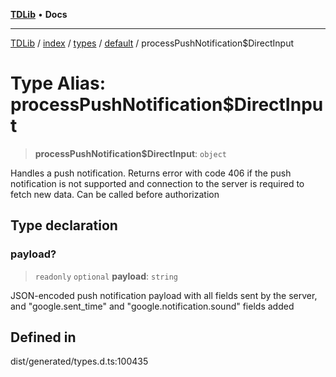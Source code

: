 [**TDLib**](../../../../../../README.md) • **Docs**

***

[TDLib](../../../../../../modules.md) / [index](../../../../../README.md) / [types](../../../README.md) / [default](../README.md) / processPushNotification$DirectInput

# Type Alias: processPushNotification$DirectInput

> **processPushNotification$DirectInput**: `object`

Handles a push notification. Returns error with code 406 if the push notification is not supported and connection to the server is required to fetch new data. Can be called before authorization

## Type declaration

### payload?

> `readonly` `optional` **payload**: `string`

JSON-encoded push notification payload with all fields sent by the server, and "google.sent_time" and "google.notification.sound" fields added

## Defined in

dist/generated/types.d.ts:100435
